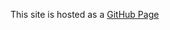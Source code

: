 This  site is hosted as a [GitHub Page](http://michaelaltmann.github.io/parkview/public/index.html)
